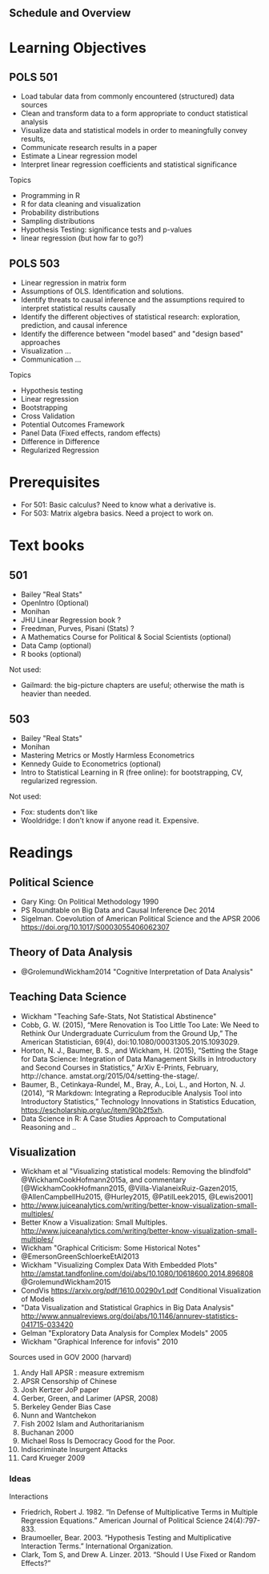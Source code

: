 Schedule and Overview
----------------------

# Learning Objectives



## POLS 501

- Load tabular data from commonly encountered (structured) data sources
- Clean and transform data to a form appropriate to conduct statistical analysis
- Visualize data and statistical models in order to meaningfully convey results,
- Communicate research results in a paper
- Estimate a Linear regression model
- Interpret linear regression coefficients and statistical significance

Topics

- Programming in R
- R for data cleaning and visualization
- Probability distributions
- Sampling distributions
- Hypothesis Testing: significance tests and p-values
- linear regression (but how far to go?)

## POLS 503

- Linear regression in matrix form
- Assumptions of OLS. Identification and solutions.
- Identify threats to causal inference and the assumptions required to interpret
   statistical results causally
- Identify the different objectives of statistical research: exploration, prediction, and causal inference
- Identify the difference between "model based" and "design based" approaches
- Visualization ...
- Communication ...

Topics

- Hypothesis testing
- Linear regression
- Bootstrapping
- Cross Validation
- Potential Outcomes Framework
- Panel Data (Fixed effects, random effects)
- Difference in Difference
- Regularized Regression

# Prerequisites

- For 501: Basic calculus? Need to know what a derivative is.
- For 503: Matrix algebra basics. Need a project to work on.

# Text books

## 501

- Bailey "Real Stats"
- OpenIntro (Optional)
- Monihan
- JHU Linear Regression book ?
- Freedman, Purves, Pisani (Stats) ?
- A Mathematics Course for Political & Social Scientists (optional)
- Data Camp (optional)
- R books (optional)

Not used:

- Gailmard: the big-picture chapters are useful; otherwise the math is heavier than needed.

## 503

- Bailey "Real Stats"
- Monihan
- Mastering Metrics or Mostly Harmless Econometrics
- Kennedy Guide to Econometrics (optional)
- Intro to Statistical Learning in R (free online): for bootstrapping, CV, regularized regression.

Not used:

- Fox: students don't like
- Wooldridge: I don't know if anyone read it. Expensive.


# Readings

## Political Science

- Gary King: On Political Methodology 1990
- PS Roundtable on Big Data and Causal Inference Dec 2014
- Sigelman. Coevolution of American Political Science and the APSR 2006 https://doi.org/10.1017/S0003055406062307

## Theory of Data Analysis

- @GrolemundWickham2014 "Cognitive Interpretation of Data Analysis"

## Teaching Data Science
- Wickham "Teaching Safe-Stats, Not Statistical Abstinence"
- Cobb, G. W. (2015), “Mere Renovation is Too Little Too Late: We Need to Rethink Our Undergraduate Curriculum from the Ground Up,” The American Statistician, 69(4), doi:10.1080/00031305.2015.1093029.
- Horton, N. J., Baumer, B. S., and Wickham, H. (2015), “Setting the Stage for Data Science: Integration of Data Management Skills in Introductory and Second Courses in Statistics,” ArXiv E-Prints, February, http://chance. amstat.org/2015/04/setting-the-stage/.
- Baumer, B., Cetinkaya-Rundel, M., Bray, A., Loi, L., and Horton, N. J. (2014), “R Markdown: Integrating a Reproducible Analysis Tool into Introductory Statistics,” Technology Innovations in Statistics Education, https://escholarship.org/uc/item/90b2f5xh.
- Data Science in R: A Case Studies Approach to Computational Reasoning and ..

## Visualization

- Wickham et al "Visualizing statistical models: Removing the blindfold" @WickhamCookHofmann2015a,
  and commentary [@WickhamCookHofmann2015, @Villa-VialaneixRuiz-Gazen2015, @AllenCampbellHu2015, @Hurley2015, @PatilLeek2015, @Lewis2001]
- http://www.juiceanalytics.com/writing/better-know-visualization-small-multiples/
- Better Know a Visualization: Small Multiples. http://www.juiceanalytics.com/writing/better-know-visualization-small-multiples/
- Wickham "Graphical Criticism: Some Historical Notes"
- @EmersonGreenSchloerkeEtAl2013
- Wickham "Visualizing Complex Data With Embedded Plots" http://amstat.tandfonline.com/doi/abs/10.1080/10618600.2014.896808 @GrolemundWickham2015
- CondVis https://arxiv.org/pdf/1610.00290v1.pdf Conditional Visualization of Models
- "Data Visualization and Statistical Graphics in Big Data Analysis" http://www.annualreviews.org/doi/abs/10.1146/annurev-statistics-041715-033420
- Gelman "Exploratory Data Analysis for Complex Models" 2005
- Wickham "Graphical Inference for infovis" 2010

Sources used in GOV 2000 (harvard)

1. Andy Hall APSR : measure extremism
2. APSR Censorship of Chinese 
3. Josh Kertzer JoP paper
4. Gerber, Green, and Larimer (APSR, 2008)
5. Berkeley Gender Bias Case
6. Nunn and Wantchekon
7. Fish 2002 Islam and Authoritarianism
8. Buchanan 2000
9. Michael Ross Is Democracy Good for the Poor. 
10. Indiscriminate Insurgent Attacks
11. Card Krueger 2009


### Ideas

Interactions

- Friedrich, Robert J. 1982. “In Defense of Multiplicative Terms in Multiple
Regression Equations.” American Journal of Political Science
24(4):797-833.
- Braumoeller, Bear. 2003. “Hypothesis Testing and Multiplicative Interaction
Terms.” International Organization.
- Clark, Tom S, and Drew A. Linzer. 2013. “Should I Use Fixed or Random
Effects?”
